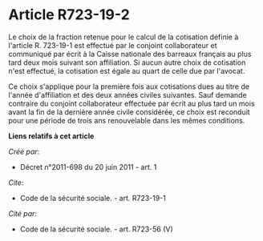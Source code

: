 # Article R723-19-2

Le choix de la fraction retenue pour le calcul de la cotisation définie à l'article R. 723-19-1 est effectué par le conjoint
collaborateur et communiqué par écrit à la Caisse nationale des barreaux français au plus tard deux mois suivant son
affiliation. Si aucun autre choix de cotisation n'est effectué, la cotisation est égale au quart de celle due par l'avocat. 

Ce choix s'applique pour la première fois aux cotisations dues au titre de l'année d'affiliation et des deux années civiles
suivantes. Sauf demande contraire du conjoint collaborateur effectuée par écrit au plus tard un mois avant la fin de la
dernière année civile considérée, ce choix est reconduit pour une période de trois ans renouvelable dans les mêmes
conditions.

**Liens relatifs à cet article**

_Créé par_:

  - Décret n°2011-698 du 20 juin 2011 - art. 1

_Cite_:

  - Code de la sécurité sociale. - art. R723-19-1

_Cité par_:

  - Code de la sécurité sociale. - art. R723-56 (V)

